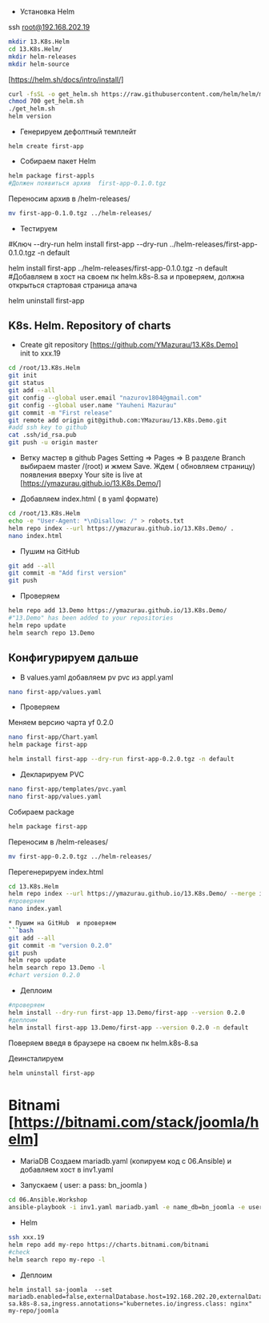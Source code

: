  * Установка Helm

 ssh root@192.168.202.19
```bash 
mkdir 13.K8s.Helm
cd 13.K8s.Helm/
mkdir helm-releases
mkdir helm-source
```
[https://helm.sh/docs/intro/install/]

```bash
curl -fsSL -o get_helm.sh https://raw.githubusercontent.com/helm/helm/main/scripts/get-helm-3
chmod 700 get_helm.sh
./get_helm.sh
helm version
```

* Генерируем дефолтный темплейт

```
helm create first-app
```

* Собираем пакет Helm
```bash
helm package first-appls
#Должен появиться архив  first-app-0.1.0.tgz
```

Переносим архив в /helm-releases/
```bash
mv first-app-0.1.0.tgz ../helm-releases/
```

* Тестируем 

#Ключ --dry-run
helm install first-app --dry-run ../helm-releases/first-app-0.1.0.tgz -n default

helm install first-app ../helm-releases/first-app-0.1.0.tgz -n default
#Добавляем в хост на своем пк helm.k8s-8.sa и проверяем, должна открыться стартовая страница апача

helm uninstall first-app

## K8s. Helm. Repository of charts

* Create git repository  [https://github.com/YMazurau/13.K8s.Demo]  
init to xxx.19  
```bash
cd /root/13.K8s.Helm
git init
git status
git add --all
git config --global user.email "nazurov1804@gmail.com"
git config --global user.name "Yauheni Mazurau"
git commit -m "First release"
git remote add origin git@github.com:YMazurau/13.K8s.Demo.git
#add ssh key to github
cat .ssh/id_rsa.pub
git push -u origin master
```

* Ветку мастер в github Pages
Setting => Pages => В разделе Branch выбираем master /(root) и жмем Save. Ждем ( обновляем страницу) появления вверху Your site is live at [https://ymazurau.github.io/13.K8s.Demo/] 

* Добавляем index.html ( в yaml формате)
```bash
cd /root/13.K8s.Helm
echo -e "User-Agent: *\nDisallow: /" > robots.txt
helm repo index --url https://ymazurau.github.io/13.K8s.Demo/ .
nano index.html
```
* Пушим на GitHub
```bash
git add --all
git commit -m "Add first version"
git push
```

* Проверяем
```bash
helm repo add 13.Demo https://ymazurau.github.io/13.K8s.Demo/
#"13.Demo" has been added to your repositories
helm repo update
helm search repo 13.Demo
```


## Конфигурируем дальше

* В values.yaml добавляем pv pvc из appl.yaml
```bash
nano first-app/values.yaml
```
* Проверяем

Меняем версию чарта yf 0.2.0
```bash
nano first-app/Chart.yaml
helm package first-app
```
```bash
helm install first-app --dry-run first-app-0.2.0.tgz -n default
```
* Декларируем PVC

```bash
nano first-app/templates/pvc.yaml
nano first-app/values.yaml
```

Собираем package
```bash
helm package first-app
```
Переносим в  /helm-releases/
```bash
mv first-app-0.2.0.tgz ../helm-releases/
```
Перегенерируем index.html
```bash
cd 13.K8s.Helm
helm repo index --url https://ymazurau.github.io/13.K8s.Demo/ --merge index.yaml .
#проверяем
nano index.yaml

* Пушим на GitHub  и проверяем
```bash
git add --all
git commit -m "version 0.2.0"
git push
helm repo update
helm search repo 13.Demo -l
#chart version 0.2.0
```
* Деплоим
```bash
#проверяем
helm install --dry-run first-app 13.Demo/first-app --version 0.2.0
#деплоим
helm install first-app 13.Demo/first-app --version 0.2.0 -n default
```
Поверяем введя в браузере на своем пк helm.k8s-8.sa

Деинсталируем
```bash
helm uninstall first-app
```

# Bitnami [https://bitnami.com/stack/joomla/helm]

* MariaDB
Создаем mariadb.yaml (копируем код с 06.Ansible) и  добавляем хост в inv1.yaml

* Запускаем ( user: a  pass: bn_joomla )
```bash
cd 06.Ansible.Workshop
ansible-playbook -i inv1.yaml mariadb.yaml -e name_db=bn_joomla -e user_db=a -e pass_db=bn_joomla -l mariadb -u root --ask-pas
```
* Helm
```bash
ssh xxx.19
helm repo add my-repo https://charts.bitnami.com/bitnami
#check
helm search repo my-repo -l
```
* Деплоим
```
helm install sa-joomla  --set mariadb.enabled=false,externalDatabase.host=192.168.202.20,externalDatabase.password=bn_joomla,externalDatabase.user=a,externalDatabase.database=bn_joomla,global.storageClass=nfs,joomlaUsername=admin,joomlaPassword=joomla,ingress.enabled=true,ingress.hostname=joomla-sa.k8s-8.sa,ingress.annotations="kubernetes.io/ingress.class: nginx" my-repo/joomla
```

